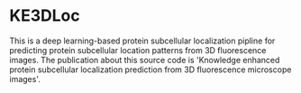 # KE3DLoc
This is a deep learning-based protein subcellular localization pipline for predicting protein subcellular location patterns from 3D fluorescence images. The publication about this source code is 'Knowledge enhanced protein subcellular localization prediction from 3D fluorescence microscope images'. 

